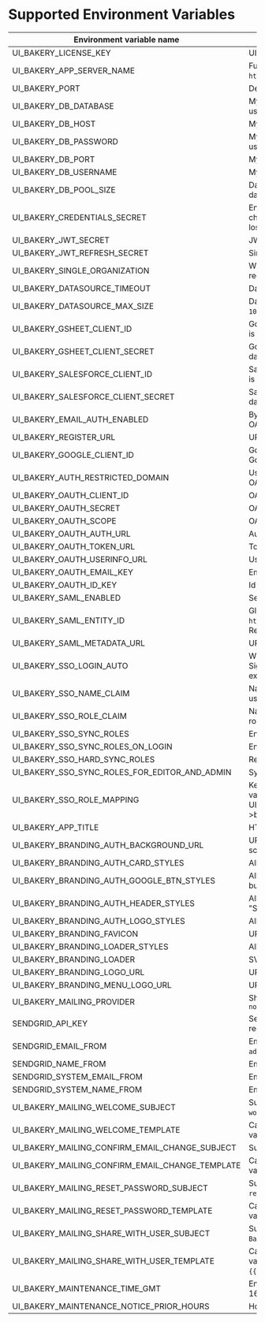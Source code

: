 # Supported Environment Variables
| Environment variable name                       | Description                                                                                                                                                                                   |
|-------------------------------------------------|-----------------------------------------------------------------------------------------------------------------------------------------------------------------------------------------------|
| UI_BAKERY_LICENSE_KEY                           | UI Bakery license key. To get your key [contact us](https://uibakery.io/contact-us).                                                                                                          |
| UI_BAKERY_APP_SERVER_NAME                       | Full domain address where UI Bakery is hosted. For example `https://bakery.mycompany.com`.                                                                                                    |
| UI_BAKERY_PORT                                  | Defines the port UI Bakery is run on.                                                                                                                                                         |
| UI_BAKERY_DB_DATABASE                           | MySQL database name, must be specified when external database is used.                                                                                                                        |
| UI_BAKERY_DB_HOST                               | MySQL host name, must be specified when external database is used.                                                                                                                            |
| UI_BAKERY_DB_PASSWORD                           | MySQL user password, must be specified when external database is used.                                                                                                                        |
| UI_BAKERY_DB_PORT                               | MySQL port, must be specified when external database is used.                                                                                                                                 |
| UI_BAKERY_DB_USERNAME                           | MySQL user name, must be specified when external database is used.                                                                                                                            |
| UI_BAKERY_DB_POOL_SIZE                          | Database connection pool size, can be specified when external database is used. Default value is `100`.                                                                                       |
| UI_BAKERY_CREDENTIALS_SECRET                    | Encryption key for data source credentials. Must be exactly 32 characters long. Changing this variable on existed instance may lead to losing access to already connected data source.        |
| UI_BAKERY_JWT_SECRET                            | JWT secret is used to sign user requests to UI Bakery API.                                                                                                                                    |
| UI_BAKERY_JWT_REFRESH_SECRET                    | Similar to `UI_BAKERY_JWT_SECRET` but for refresh token.                                                                                                                                      |                                                                 |
| UI_BAKERY_SINGLE_ORGANIZATION                   | When `true`, only one organization can exist. All other attempts to register new one will fail.                                                                                               |
| UI_BAKERY_DATASOURCE_TIMEOUT                    | Datasource request timeout in milliseconds. Default value is `90000`.                                                                                                                         |
| UI_BAKERY_DATASOURCE_MAX_SIZE                   | Datasource request maximum response size in bytes. Default value is `102400000`.                                                                                                              |
| UI_BAKERY_GSHEET_CLIENT_ID                      | Google Sheet API Client Id. Must be provided when GSheet datasource is required.                                                                                                              |
| UI_BAKERY_GSHEET_CLIENT_SECRET                  | Google Sheet API Client Secret. Must be provided when GSheet datasource is required.                                                                                                          |
| UI_BAKERY_SALESFORCE_CLIENT_ID                  | Salesforce API Client Id. Must be provided when Salesforce datasource is required.                                                                                                            |
| UI_BAKERY_SALESFORCE_CLIENT_SECRET              | Salesforce API Client Secret. Must be provided when Salesforce datasource is required.                                                                                                        |
| UI_BAKERY_EMAIL_AUTH_ENABLED                    | By default is `true`. Can be set to `false` to allow authentication only with OAuth2 or SAML SSO.                                                                                             |
| UI_BAKERY_REGISTER_URL                          | URL for UI Bakery Sign Up page. Default value is `/register`.                                                                                                                                 |
| UI_BAKERY_GOOGLE_CLIENT_ID                      | Google OAuth Client Id. Must be provided to enable authentication with Google.                                                                                                                |
| UI_BAKERY_AUTH_RESTRICTED_DOMAIN                | Used to restrict which email addresses are allowed to authenticate with OAuth2. For example `mycompany.com`                                                                                   |
| UI_BAKERY_OAUTH_CLIENT_ID                       | OAuth2 client id.                                                                                                                                                                             |
| UI_BAKERY_OAUTH_SECRET                          | OAuth2 client secret.                                                                                                                                                                         |
| UI_BAKERY_OAUTH_SCOPE                           | OAuth2 scope, space separated string.                                                                                                                                                         |
| UI_BAKERY_OAUTH_AUTH_URL                        | Authorization URL for OAuth2.                                                                                                                                                                 |
| UI_BAKERY_OAUTH_TOKEN_URL                       | Token endpoint URL for OAuth2.                                                                                                                                                                |
| UI_BAKERY_OAUTH_USERINFO_URL                    | Userinfo endpoint URL for OAuth2.                                                                                                                                                             |
| UI_BAKERY_OAUTH_EMAIL_KEY                       | Email key attribute name for OAuth2. Default is 'email'.                                                                                                                                      |
| UI_BAKERY_OAUTH_ID_KEY                          | Id key attribute name for OAuth2. Default is 'sub'.                                                                                                                                           |
| UI_BAKERY_SAML_ENABLED                          | Set to `true` to enable SAML authentication.                                                                                                                                                  |
| UI_BAKERY_SAML_ENTITY_ID                        | Global unique name (Entity ID) for SAML Entity. For example `http://adapplicationregistry.onmicrosoft.com/myorganization/myapp`. Required for SAML authentication.                            |
| UI_BAKERY_SAML_METADATA_URL                     | URL to SAML metadata XML. Required for SAML authentication.                                                                                                                                   |
| UI_BAKERY_SSO_LOGIN_AUTO                        | When `true`, SSO authentication flow starts as soon as a user opens Sign In or Sign up page. When `false`, a user must click `Login with SAML` explicitly.                                    |
| UI_BAKERY_SSO_NAME_CLAIM                        | Name of the custom attribute for SSO that will be used for UI Bakery user name. Default value is `name`.                                                                                      |
| UI_BAKERY_SSO_ROLE_CLAIM                        | Name of the custom attribute for SSO that will be used for UI Bakery role mapping. Default value is `role`.                                                                                   |
| UI_BAKERY_SSO_SYNC_ROLES                        | Enable roles synchronization from Identity Server to UI Bakery                                                                                                                                |
| UI_BAKERY_SSO_SYNC_ROLES_ON_LOGIN               | Enable roles sync on login                                                                                                                                                                    |
| UI_BAKERY_SSO_HARD_SYNC_ROLES                   | Rewrite roles on sync                                                                                                                                                                         |
| UI_BAKERY_SSO_SYNC_ROLES_FOR_EDITOR_AND_ADMIN   | Sync roles for admin and editor user roles as well                                                                                                                                            |
| UI_BAKERY_SSO_ROLE_MAPPING                      | Key pair role mapping where a key is a SSO provider custom claim and value is UI Bakery role name, UI_BAKERY_ROLE_MAPPING=identityRoleName->bakeryRoleName,identityRoleName2->bakeryRoleName2 |
| UI_BAKERY_APP_TITLE                             | HTML `<title/>` tag content. Default value is `UI Bakery`.                                                                                                                                    |
| UI_BAKERY_BRANDING_AUTH_BACKGROUND_URL          | URL to image. Allows you to set custom background image for auth screen.                                                                                                                      |
| UI_BAKERY_BRANDING_AUTH_CARD_STYLES             | Allows you to set custom CSS styles for card on auth screen.                                                                                                                                  |
| UI_BAKERY_BRANDING_AUTH_GOOGLE_BTN_STYLES       | Allows you to set custom CSS styles for "LOGIN WITH GOOGLE" button on auth screen.                                                                                                            |
| UI_BAKERY_BRANDING_AUTH_HEADER_STYLES           | Allows you to set custom CSS styles for headers ("Login" and "Signup") on auth screens.                                                                                                       |
| UI_BAKERY_BRANDING_AUTH_LOGO_STYLES             | Allows you to set custom CSS styles for logo on auth screens.                                                                                                                                 |
| UI_BAKERY_BRANDING_FAVICON                      | URL to image. Allows you to set custom favicon.                                                                                                                                               |
| UI_BAKERY_BRANDING_LOADER_STYLES                | Allows you to set custom CSS styles for loader                                                                                                                                                |
| UI_BAKERY_BRANDING_LOADER                       | SVG or HTML text. Allows you to set custom loader image.                                                                                                                                      |
| UI_BAKERY_BRANDING_LOGO_URL                     | URL to image. Allows you to replace UI Bakery logo.                                                                                                                                           |
| UI_BAKERY_BRANDING_MENU_LOGO_URL                | URL to image. Allows you to replace UI Bakery logo in menu.                                                                                                                                   |
| UI_BAKERY_MAILING_PROVIDER                      | Should be set to `sendgrid` to enable email messages. Default value is `noop`                                                                                                                 |
| SENDGRID_API_KEY                                | SendGrid API key. Required if transactional emails to users are required.                                                                                                                     |
| SENDGRID_EMAIL_FROM                             | Email sender address for welcome email. Default value is `admin@uibakery.io`.                                                                                                                 |
| SENDGRID_NAME_FROM                              | Email sender name for welcome email. Default value is `Admin`.                                                                                                                                |
| SENDGRID_SYSTEM_EMAIL_FROM                      | Email sender address. Default value is `admin@uibakery.io`.                                                                                                                                   |
| SENDGRID_SYSTEM_NAME_FROM                       | Email sender name. Default value is `Admin`.                                                                                                                                                  |
| UI_BAKERY_MAILING_WELCOME_SUBJECT               | Subject for welcome email. Default value is `Welcome to UI Bakery workspace`.                                                                                                                 |
| UI_BAKERY_MAILING_WELCOME_TEMPLATE              | Can be HTML string or SendGrid email template ID. Supported variables: `{{userName}}` and `{{userEmail}}`.                                                                                    |
| UI_BAKERY_MAILING_CONFIRM_EMAIL_CHANGE_SUBJECT  | Subject for email change email. Default value is `Change email request`.                                                                                                                      |
| UI_BAKERY_MAILING_CONFIRM_EMAIL_CHANGE_TEMPLATE | Can be HTML string or SendGrid email template ID. Supported variables: `{{userName}}`, `{{userEmail}}` and `{{changeEmailUrl}}`.                                                              |
| UI_BAKERY_MAILING_RESET_PASSWORD_SUBJECT        | Subject for password reset email. Default value is `Reset password request`.                                                                                                                  |
| UI_BAKERY_MAILING_RESET_PASSWORD_TEMPLATE       | Can be HTML string or SendGrid email template ID. Supported variables: `{{userName}}`, `{{userEmail}}` and `{{resetPasswordUrl}}`.                                                            |
| UI_BAKERY_MAILING_SHARE_WITH_USER_SUBJECT       | Subject for inviting user email. Default value is `You are invited to UI Bakery workspace`.                                                                                                   |
| UI_BAKERY_MAILING_SHARE_WITH_USER_TEMPLATE      | Can be HTML string or SendGrid email template ID. Supported variables: `{{userName}}`, `{{userEmail}}`, `{{organizationUrl}}` and `{{organizationName}}`.                                     |
| UI_BAKERY_MAINTENANCE_TIME_GMT                  | Enables maintenance mode notice, format - Wed Sep 28 2022 16:08:13 GMT+0100                                                                                                                   |
| UI_BAKERY_MAINTENANCE_NOTICE_PRIOR_HOURS        | How many hours prior to maintenance the notice must be shown                                                                                                                                  |
